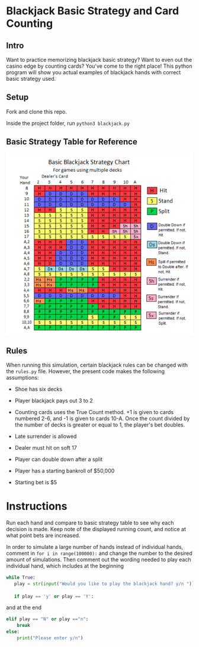 # Blackjack Basic Strategy and Card Counting

## Intro

Want to practice memorizing blackjack basic strategy? Want to even out the casino edge by counting cards? You've come to the right place! This python program will show you actual examples of blackjack hands with correct basic strategy used. 

## Setup

Fork and clone this repo.

Inside the project folder, run `python3 blackjack.py`

## Basic Strategy Table for Reference

![Basic Strategy Table](Basic_Table.png)

## Rules

When running this simulation, certain blackjack rules can be changed with the `rules.py` file. However, the present code makes the following assumptions: 

- Shoe has six decks

- Player blackjack pays out 3 to 2

- Counting cards uses the True Count method. +1 is given to cards numbered 2-6, and -1 is given to cards 10-A. Once the count divided by the number of decks is greater or equal to 1, the player's bet doubles.

- Late surrender is allowed

- Dealer must hit on soft 17

- Player can double down after a split

- Player has a starting bankroll of $50,000

- Starting bet is $5

# Instructions

Run each hand and compare to basic strategy table to see why each decision is made. Keep note of the displayed running count, and notice at what point bets are increased.

In order to simulate a large number of hands instead of individual hands, comment in `for i in range(100000):` and change the number to the desired amount of simulations. Then comment out the wording needed to play each individual hand, which includes at the beginning

 ```py
while True:
    play = str(input("Would you like to play the blackjack hand? y/n ")) 

    if play == 'y' or play == 'Y':
```
and at the end

```py
elif play == "N" or play =="n":
    break
else:
    print("Please enter y/n") 
```




